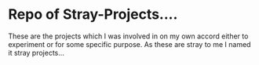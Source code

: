 # Repo of Stray-Projects....

These are the projects which I was involved in on my own accord either to experiment or for some specific purpose.
As these are stray to me I named it stray projects... 
